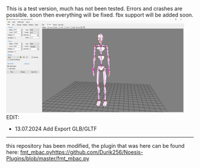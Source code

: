 This is a test version, much has not been tested. Errors and crashes are possible. soon then everything will be fixed. fbx support will be added soon.<br>
<img src="screen/no_name.png" width="478" height="256" /><br>
EDIT:<br>
  - 13.07.2024 Add Export GLB/GLTF
-------------------------------------------------------------------------------
this repository has been modified, the plugin that was here can be found here:
[fmt_mbac.py](https://github.com/Durik256/Noesis-Plugins/blob/master/fmt_mbac.py)https://github.com/Durik256/Noesis-Plugins/blob/master/fmt_mbac.py
